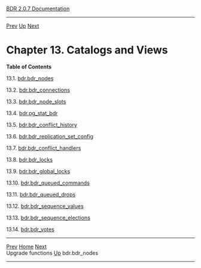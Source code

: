   [BDR 2.0.7 Documentation](README.md)                                                                     
  ------------------------------------------------------------------- ---------------------------------- -- ---------------------------------------------------------------
  [Prev](functions-upgrade.md "Upgrade functions")   [Up](manual.md)        [Next](catalog-bdr-nodes.md "bdr.bdr_nodes")  


# Chapter 13. Catalogs and Views

**Table of Contents**

13.1. [bdr.bdr_nodes](catalog-bdr-nodes.md)

13.2. [bdr.bdr_connections](catalog-bdr-connections.md)

13.3. [bdr.bdr_node_slots](catalog-bdr-node-slots.md)

13.4. [bdr.pg_stat_bdr](catalog-pg-stat-bdr.md)

13.5. [bdr.bdr_conflict_history](catalog-bdr-conflict-history.md)

13.6.
[bdr.bdr_replication_set_config](catalog-bdr-replication-set-config.md)

13.7. [bdr.bdr_conflict_handlers](catalog-bdr-conflict-handlers.md)

13.8. [bdr.bdr_locks](catalog-bdr-locks.md)

13.9. [bdr.bdr_global_locks](catalog-bdr-global-locks.md)

13.10. [bdr.bdr_queued_commands](catalog-bdr-queued-commands.md)

13.11. [bdr.bdr_queued_drops](catalog-bdr-queued-drops.md)

13.12. [bdr.bdr_sequence_values](catalog-bdr-sequence-values.md)

13.13. [bdr.bdr_sequence_elections](catalog-bdr-sequence-elections.md)

13.14. [bdr.bdr_votes](catalog-bdr-votes.md)



  ----------------------------------------------- ----------------------------------- -----------------------------------------------
  [Prev](functions-upgrade.md)    [Home](README.md)    [Next](catalog-bdr-nodes.md)  
  Upgrade functions                                [Up](manual.md)                                     bdr.bdr_nodes
  ----------------------------------------------- ----------------------------------- -----------------------------------------------
